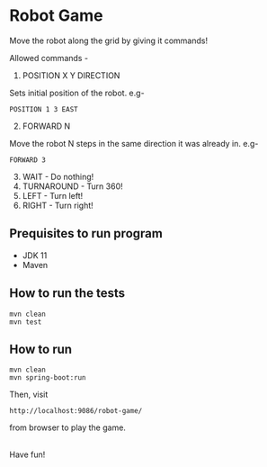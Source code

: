 # Robot Game

Move the robot along the grid by giving it commands!

Allowed commands - 
1) POSITION X Y DIRECTION<br/>

Sets initial position of the robot. e.g-
```aidl
POSITION 1 3 EAST
```
2) FORWARD N

Move the robot N steps in the same direction it was already in. e.g-
```aidl
FORWARD 3
```
3) WAIT - Do nothing!
4) TURNAROUND - Turn 360!
5) LEFT - Turn left!
6) RIGHT - Turn right!

## Prequisites to run program
<ul>
<li>JDK 11</li>
<li>Maven</li>
</ul>

## How to run the tests
```
mvn clean
mvn test
```

## How to run
```
mvn clean
mvn spring-boot:run
```

Then, visit
```aidl
http://localhost:9086/robot-game/
```
from browser to play the game.

<br/>
Have fun!

